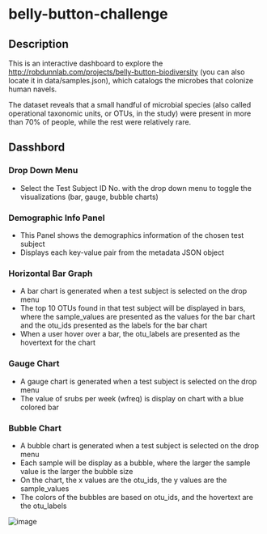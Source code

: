 # belly-button-challenge

## Description
This is an interactive dashboard to explore the http://robdunnlab.com/projects/belly-button-biodiversity (you can also locate it in data/samples.json), which catalogs the microbes that colonize human navels.

The dataset reveals that a small handful of microbial species (also called operational taxonomic units, or OTUs, in the study) were present in more than 70% of people, while the rest were relatively rare.

## Dasshbord
### Drop Down Menu
  - Select the Test Subject ID No. with the drop down menu to toggle the visualizations (bar, gauge, bubble charts)

### Demographic Info Panel

  - This Panel shows the demographics information of the chosen test subject
  - Displays each key-value pair from the metadata JSON object
    
### Horizontal Bar Graph

  - A bar chart is generated when a test subject is selected on the drop menu
  - The top 10 OTUs found in that test subject will be displayed in bars, where the sample_values are presented as the values for the bar chart and the otu_ids presented as the labels for the bar chart
  - When a user hover over a bar, the otu_labels are presented as the hovertext for the chart

### Gauge Chart

  - A gauge chart is generated when a test subject is selected on the drop menu
  - The value of srubs per week (wfreq) is display on chart with a blue colored bar

### Bubble Chart

  - A bubble chart is generated when a test subject is selected on the drop menu
  - Each sample will be display as a bubble, where the larger the sample value is the larger the bubble size
  - On the chart, the x values are the otu_ids, the y values are the sample_values
  - The colors of the bubbles are based on otu_ids, and the hovertext are the otu_labels

![image](https://github.com/Devang63/belly-button-challenge/assets/128569122/c931664f-abb7-4c0e-ab3d-5caeecafae62)
